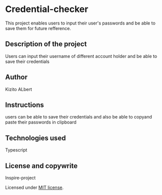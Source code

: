 # Credential-checker

This project enables users to input their user's passwords and be able to save them for future refference.

## Description of the project
Users can input their username of different account holder and be able to save their credentials

## Author

Kizito ALbert

## Instructions

users can be able to save their credentials and also be able to copyand paste their passwords in clipboard

## Technologies used

Typescript

## License and copywrite

Inspire-project

Licensed under [MIT license](LICENSE).



